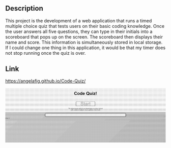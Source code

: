 # <Code-Quiz>

## Description
This project is the development of a web application that runs a timed multiple choice quiz that tests users on their basic coding knowledge. Once the user answers all five questions, they can type in their initials into a scoreboard that pops up on the screen. The scoreboard then displays their name and score. This information is simultaneously stored in local storage.   
If I could change one thing in this application, it would be that my timer does not stop running once the quiz is over.


## Link

https://angelafig.github.io/Code-Quiz/

![screenshot of code quiz application](images/2023-06-28_14-15-29.png)
